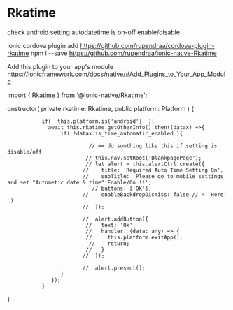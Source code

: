 # Rkatime

check android setting autodatetime is on-off enable/disable

ionic cordova plugin add https://github.com/rupendraa/cordova-plugin-rkatime
npm i --save https://github.com/rupendraa/ionic-native-Rkatime

Add this plugin to your app's module https://ionicframework.com/docs/native/#Add_Plugins_to_Your_App_Module



import { Rkatime } from '@ionic-native/Rkatime';


onstructor( private rkatime: Rkatime,  public platform: Platform  ) {

               if(  this.platform.is('android')  ){
                 await this.rkatime.getOtherInfo().then((datax) =>{
                     if( !datax.is_time_automatic_enabled ){

                              // == do somthing like this if setting is disable/off 
                             // this.nav.setRoot('BlankpagePage');
                             // let alert = this.alertCtrl.create({
                            //    title: 'Required Auto Time Setting On',
                            //    subTitle: 'Please go to mobile settings and set "Autometic date & time" Enable/On !!',
                               // buttons: ['OK'],
                            //    enableBackdropDismiss: false // <- Here! :)
                            //  });

                            //  alert.addButton({
                             //   text: 'Ok',
                             //   handler: (data: any) => {
                             //     this.platform.exitApp();
                              //    return;
                             //   }
                            //  });

                            //  alert.present();
                     }
                  });                  
               }
               

}

